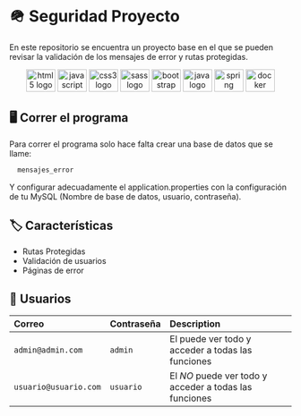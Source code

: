 
# 🪖 Seguridad Proyecto

En este repositorio se encuentra un proyecto base en el que se pueden revisar la validación de los mensajes de error y rutas protegidas.


<div align="center">
  <img src="https://cdn.jsdelivr.net/gh/devicons/devicon/icons/html5/html5-original.svg" height="40" width="52" alt="html5 logo"  />
  <img src="https://cdn.jsdelivr.net/gh/devicons/devicon/icons/javascript/javascript-original.svg" height="40" width="52" alt="javascript logo"  />
  <img src="https://cdn.jsdelivr.net/gh/devicons/devicon/icons/css3/css3-original.svg" height="40" width="52" alt="css3 logo"  />
  <img src="https://cdn.jsdelivr.net/gh/devicons/devicon/icons/sass/sass-original.svg" height="40" width="52" alt="sass logo"  />
  <img src="https://cdn.jsdelivr.net/gh/devicons/devicon/icons/bootstrap/bootstrap-original.svg" height="40" width="52" alt="bootstrap logo"  />
  <img src="https://cdn.jsdelivr.net/gh/devicons/devicon/icons/java/java-original.svg" height="40" width="52" alt="java logo"  />
  <img src="https://cdn.jsdelivr.net/gh/devicons/devicon/icons/spring/spring-original.svg" height="40" width="52" alt="spring logo"  />
  <img src="https://cdn.jsdelivr.net/gh/devicons/devicon/icons/docker/docker-original.svg" height="40" width="52" alt="docker logo"  />
</div>

###


## 🖥️ Correr el programa

Para correr el programa solo hace falta crear una base de datos que se llame: 
```bash
  mensajes_error
```
Y configurar adecuadamente el application.properties con la configuración de tu MySQL (Nombre de base de datos, usuario, contraseña).


## 🏷️ Características

- Rutas Protegidas
- Validación de usuarios
- Páginas de error



## 🙍 Usuarios


| Correo | Contraseña     | Description                |
| :-------- | :------- | :------------------------- |
| `admin@admin.com` | `admin` | El puede ver todo y acceder a todas las funciones |
| `usuario@usuario.com` | `usuario` | El *NO* puede ver todo y acceder a todas las funciones |


